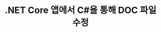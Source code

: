 ---
############################# Static ############################
layout: "auto-gen-gist"
draft: false
path: "ko/redaction/net/text/doc"
otherformats: PDF DOT DOCX DOCM DOTX DOTM RTF XLSX XLSM XLTX XLTM XLS XLT CSV PPT PPTX  PPS POT PPSX PPTM PPSM POTM 

############################# Head ############################
head_title: ".NET Core를 통해 문서에서 민감한 정보 수정"
head_description: "다양한 형식의 문서에 정확한 구문 또는 정규 표현식을 사용하여 텍스트 교정 적용"

############################# Header ############################
title: ".NET Core 앱에서 C#을 통해 DOC 파일 수정"
description: "Office 및 OpenOffice 문서, 스프레드시트 및 프레젠테이션의 텍스트 검색 및 바꾸기 및 Windows, Linux 및 macOS에서 doc_ UPPER"

######################### Download Button #######################
button:
    enable: true

############################# About ############################
about:
    enable: true
    title: ".NET API용 문서 수정"
    content: |
        메타데이터를 변경하고 주석을 제거하는 기능을 포함하여 PDF, Word, Excel, PowerPoint 문서 및 이미지에서 중요하고 분류된 정보를 수정하기 위한 단일 형식 독립 인터페이스입니다. GroupDocs.Redaction 도구를 사용하면 텍스트를 수정하고 수정된 문서를 PDF로 저장하여 모든 페이지를 래스터 이미지로 변환하거나 추가 편집을 위해 문서를 원래 형식으로 유지할 수 있습니다.

############################# content ############################
steps:
    enable: true
    block:
    - title_left: "C#을 통해 DOC에서 정확한 텍스트 수정"
      content_left: |
        [GroupDocs.Redaction](/redaction/net/)을 사용하면 .NET 개발자가 몇 가지 간단한 단계를 통해 DOC 파일 수정 기능을 쉽게 추가할 수 있습니다.

        * [Redactor](https://apireference.groupdocs.com/redaction/net/groupdocs.redaction/redactor) 클래스의 인스턴스 생성 및 DOC 파일 로드
        * [ExactPhraseRedaction](https://apireference.groupdocs.com/redaction/net/groupdocs.redaction.redactions/exactphraseredaction) 클래스의 인스턴스를 생성하여 텍스트 찾기 및 바꾸기
        * ExactPhraseRedaction 객체로 [Redactor.Apply](https://apireference.groupdocs.com/redaction/net/groupdocs.redaction/redactor/methods/apply/index) 메소드 호출

      title_right: "수정 API 시작하기"
      content_right: |
        명령줄에서 ```nuget install GroupDocs.Redaction```으로 설치하거나 Visual Studio의 패키지 관리자 콘솔을 통해 ```Install-Package GroupDocs.Redaction```으로 설치합니다.
        또는 [downloads](https://downloads.groupdocs.com/redaction/net)에서 오프라인 MSI 설치 프로그램 또는 DLL을 ZIP 파일로 다운로드하고 프로젝트에서 수동으로 참조하십시오.  
        
      code: |
        ```cs
        using (Redactor redactor = new Redactor(@"sample.csv"))
        {
        	redactor.Apply(new ExactPhraseRedaction("John Doe", new ReplacementOptions("[personal]")));
        	redactor.Save();
        }
        ```
        

    - title_left: "시스템 요구 사항"
      content_left: |
       .NET API용 GroupDocs.Redaction은 모든 주요 플랫폼 및 운영 체제에서 지원됩니다. 전체 시스템 요구 사항 가이드를 보려면 [시스템 요구 사항](https://docs.groupdocs.com/redaction/net/system-requirements/)을 방문하십시오. 아래 코드를 실행하기 전에 다음 전제 조건이 컴퓨터에 설치되어 있는지 확인하십시오. 체계:
        * 운영 체제: 마이크로소프트 윈도우, 리눅스, 맥OS
        * 개발 환경: Visual Studio, Xamarin, MonoDevelop 등
        * 프레임워크: .NET Framework, .NET Standard, .NET Core, Mono
        * [NuGet](https://www.nuget.org/packages/GroupDocs.Redaction/)에서 최신 버전의 GroupDocs.Assembly .NET API 다운로드
        
      title_right: "GroupDocs.Redaction을 사용하는 이유"
      content_right: |
        * 사용자가 사용자 정의 문서 형식 및 수정 유형을 추가할 수 있도록 허용
        * 민감한 정보를 제거하기 위해 추가 소프트웨어가 필요하지 않습니다.
        * 페이지 범위 렌더링 문서를 PDF로 설정하는 기능
        * 다양한 유형의 메타데이터를 수정하는 쉬운 방법: 저자 이름, 버전, 제목, 주제, 설명 등
        * 문서 정보 추출 - 파일 형식, 페이지 수 등
        * 여러 데이터 형식에 대한 완벽한 지원

demos:
    enable: true
        

more_formats:
    enable: true


back_to_top:
    enable: true
---